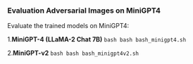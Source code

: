 ### Evaluation Adversarial Images on MiniGPT4

Evaluate the trained models on MiniGPT4:

1.**MiniGPT-4 (LLaMA-2 Chat 7B)**
    ```bash
    bash bash_minigpt4.sh
    ```

2.**MiniGPT-v2** 
    ```bash
    bash bash_minigpt4v2.sh
    ```
